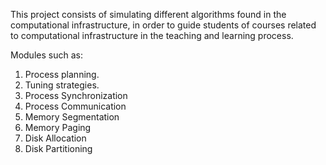 This project consists of simulating different algorithms found in the computational infrastructure, in order to guide students of courses related to computational infrastructure in the teaching and learning process.

Modules such as:

1) Process planning.
2) Tuning strategies.
3) Process Synchronization
4) Process Communication
5) Memory Segmentation
6) Memory Paging
7) Disk Allocation
8) Disk Partitioning
